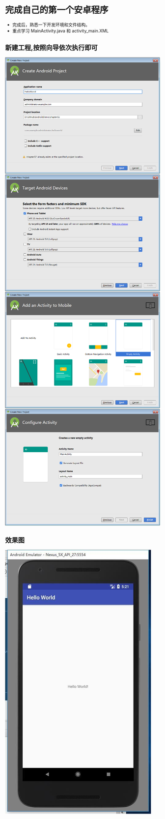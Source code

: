 # 完成自己的第一个安卓程序
- 完成后，熟悉一下开发环境和文件结构。
- 重点学习 MainActivity.java 和 activity_main.XML
## 新建工程,按照向导依次执行即可
![](https://github.com/HBU/AndroidDemo/blob/master/chapter02/helloworld%20(1).png)
![](https://github.com/HBU/AndroidDemo/blob/master/chapter02/helloworld%20(2).png)
![](https://github.com/HBU/AndroidDemo/blob/master/chapter02/helloworld%20(3).png)
![](https://github.com/HBU/AndroidDemo/blob/master/chapter02/helloworld%20(4).png)

## 效果图

![](https://github.com/HBU/AndroidDemo/blob/master/chapter02/HelloWorld.jpg)
